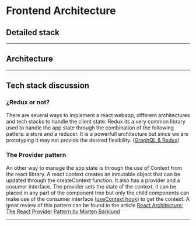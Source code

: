 # Frontend Architecture

## Detailed stack

---

## Architecture

---

## Tech stack discussion

### ¿Redux or not?

There are several ways to implement a react webapp, different architectures and tech stacks to handle the client state. Redux its a very common library used to handle the app state through the combination of the following patters: a store and a reducer. It is a powerfull architecture but since we are prototyping it may not provide the desired flexibility. ([GraphQL & Redux](https://medium.com/nerd-for-tech/how-to-use-graphql-with-redux-50ad20ec051f))

### The Provider pattern

An other way to manage the app state is through the use of Context from the react library. A react context creates an inmutable object that can be updated through the createContext function. It also has a provider and a cosumer interface. The provider sets the state of the context, it can be placed in any part of the component tree but only the child components can make use of the consumer interface ([useContext hook](https://daveceddia.com/usecontext-hook/)) to get the context. A great review of this pattern can be found in the article [React Architecture: The React Provider Pattern by Morten Barklund](https://mortenbarklund.com/blog/react-architecture-provider-pattern/)

---

